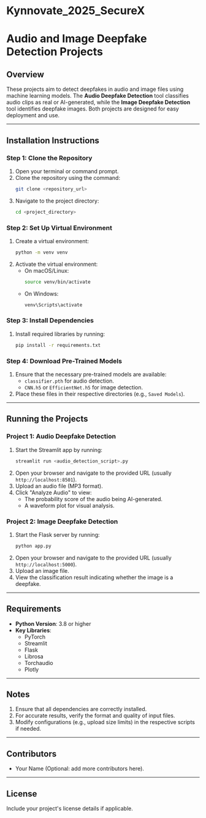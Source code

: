 # Kynnovate_2025_SecureX


# Audio and Image Deepfake Detection Projects

## **Overview**
These projects aim to detect deepfakes in audio and image files using machine learning models. The **Audio Deepfake Detection** tool classifies audio clips as real or AI-generated, while the **Image Deepfake Detection** tool identifies deepfake images. Both projects are designed for easy deployment and use.

---

## **Installation Instructions**

### **Step 1: Clone the Repository**
1. Open your terminal or command prompt.
2. Clone the repository using the command:
   ```bash
   git clone <repository_url>
   ```
3. Navigate to the project directory:
   ```bash
   cd <project_directory>
   ```

### **Step 2: Set Up Virtual Environment**
1. Create a virtual environment:
   ```bash
   python -m venv venv
   ```
2. Activate the virtual environment:
   - On macOS/Linux:
     ```bash
     source venv/bin/activate
     ```
   - On Windows:
     ```bash
     venv\Scripts\activate
     ```

### **Step 3: Install Dependencies**
1. Install required libraries by running:
   ```bash
   pip install -r requirements.txt
   ```

### **Step 4: Download Pre-Trained Models**
1. Ensure that the necessary pre-trained models are available:
   - `classifier.pth` for audio detection.
   - `CNN.h5` or `EfficientNet.h5` for image detection.
2. Place these files in their respective directories (e.g., `Saved Models`).

---

## **Running the Projects**

### **Project 1: Audio Deepfake Detection**
1. Start the Streamlit app by running:
   ```bash
   streamlit run <audio_detection_script>.py
   ```
2. Open your browser and navigate to the provided URL (usually `http://localhost:8501`).
3. Upload an audio file (MP3 format).
4. Click "Analyze Audio" to view:
   - The probability score of the audio being AI-generated.
   - A waveform plot for visual analysis.

### **Project 2: Image Deepfake Detection**
1. Start the Flask server by running:
   ```bash
   python app.py
   ```
2. Open your browser and navigate to the provided URL (usually `http://localhost:5000`).
3. Upload an image file.
4. View the classification result indicating whether the image is a deepfake.

---

## **Requirements**
- **Python Version**: 3.8 or higher
- **Key Libraries**:
  - PyTorch
  - Streamlit
  - Flask
  - Librosa
  - Torchaudio
  - Plotly

---

## **Notes**
1. Ensure that all dependencies are correctly installed.
2. For accurate results, verify the format and quality of input files.
3. Modify configurations (e.g., upload size limits) in the respective scripts if needed.

---

## **Contributors**
- Your Name (Optional: add more contributors here).

---

## **License**
Include your project's license details if applicable.

